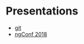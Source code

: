 # Presentations
* [git](http://tgrux.github.io/presentations/git/Git_Version_Control)
* [ngConf 2018](http://tgrux.github.io/presentations/ngConf-2018)